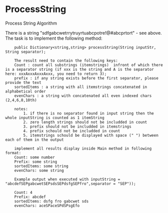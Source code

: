 # ProcessString
Process String Algorithm

There is a string "sdfgabcwetrrytruyrtuabcpotre!@#abcprtort" - see above.
        The task is to implement the following method:

        public Dictionary<string,string> processString(String inputStr, String separator);

        The result need to contain the following keys:
        Count : count all substrings (itemstrings)  infront of which there is a separator string (if xxx is the string and A is the separator here: xxxAxxxAxxxAxxx, you need to return 3);
        prefix : if any string exists before the first separator, please provide the text
        sortedItems : a string with all itemstrings concatenated in alphabetical order
        evenChars : a string with concatenated all even indexed chars (2,4,6,8,10th)
		
		notes: 
			1. if there is no separator found in input string then the whole inputString is counted as 1 itemString 
			2. zero length strings should not be includded in count
			3. prefix should not be includded in itemstrings 
			4. prefix schould not be includded in count
			5. itemstrings schould be displayed with space (" ") between each of them in the output
		
		implement all results display inside Main method in following format:
		Count: some number
		Prefix: some string
		sortedItems: some string
		evenChars: some string
		
		Example output when executed with inputString = "abcdefSEPgabcwetSEPsdsSEPdsfgSEPfro",separator = "SEP"));
		
		Count: 4
		Prefix: abcdef
		sortedItems: dsfg fro gabcwet sds
		evenChars: aceSPaceSPdSPsgEfo
